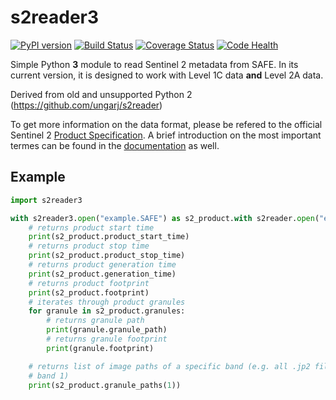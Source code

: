 # s2reader3

[![PyPI version](https://badge.fury.io/py/s2reader3.svg)](https://badge.fury.io/py/s2reader3) [![Build Status](https://travis-ci.org/robert-werner/s2reader3.svg?branch=master)](https://travis-ci.org/robert-werner/s2reader3) [![Coverage Status](https://coveralls.io/repos/github/robert-werner/s2reader3/badge.svg?branch=master)](https://coveralls.io/github/robert-werner/s2reader3?branch=master) [![Code Health](https://landscape.io/github/ungarj/s2reader/master/landscape.svg?style=flat)](https://landscape.io/github/robert-werner/s2reader3/master)

Simple Python **3** module to read Sentinel 2 metadata from SAFE. In its current version, it is designed to work with Level 1C data **and** Level 2A data.

Derived from old and unsupported Python 2 (https://github.com/ungarj/s2reader)

To get more information on the data format, please be refered to the official
Sentinel 2 [Product Specification](https://www.google.at/url?sa=t&rct=j&q=&esrc=s&source=web&cd=2&cad=rja&uact=8&sqi=2&ved=0CCQQFjABahUKEwjB_5i834rIAhWDwxQKHRtVDdI&url=https%3A%2F%2Fsentinel.esa.int%2Fdocuments%2F247904%2F349490%2FS2_MSI_Product_Specification.pdf&usg=AFQjCNEI-gxDbhIpFaDPXq1e1NEZNRHoSQ&sig2=aUy9lsNqJlgCF3PLrA1vbQ&bvm=bv.103073922,d.bGQ). A brief introduction on the most important termes can be found in the [documentation](doc/s2_product_spec.md) as well.

## Example

```python
import s2reader3

with s2reader3.open("example.SAFE") as s2_product.with s2reader.open("example.SAFE") as s2_product:
    # returns product start time
    print(s2_product.product_start_time)
    # returns product stop time
    print(s2_product.product_stop_time)
    # returns product generation time
    print(s2_product.generation_time)
    # returns product footprint
    print(s2_product.footprint)
    # iterates through product granules
    for granule in s2_product.granules:
        # returns granule path
        print(granule.granule_path)
        # returns granule footprint
        print(granule.footprint)

    # returns list of image paths of a specific band (e.g. all .jp2 files for
    # band 1)
    print(s2_product.granule_paths(1))
```
